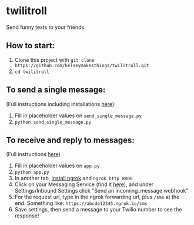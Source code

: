 # twilitroll
Send funny texts to your friends.

## How to start:
1. Clone this project with `git clone https://github.com/kelseymakesthings/twilitroll.git`
2. `cd twilitroll`

## To send a single message:
(Full instructions including installations [here](https://www.twilio.com/docs/sms/quickstart/python)):
1. Fill in placeholder values on `send_single_message.py`
2. `python send_single_message.py`

## To receive and reply to messages:
(Full instructions [here](https://www.twilio.com/docs/sms/tutorials/how-to-receive-and-reply-python))
1. Fill in placeholder values on `app.py`
2. `python app.py`
3. In another tab, [install ngrok](https://ngrok.com/download) and `ngrok http 8000`
4. Click on your Messaging Service (find it [here](https://www.twilio.com/console/sms/services)), and under Settings/Inbound Settings click "Send an incoming_message webhook"
5. For the request url, type in the ngrok forwarding url, plus `/sms` at the end. Something like: `https://abcde12345.ngrok.io/sms`
6. Save settings, then send a message to your Twilio number to see the response!
